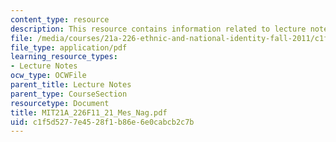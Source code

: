 ```yaml
---
content_type: resource
description: This resource contains information related to lecture notes.
file: /media/courses/21a-226-ethnic-and-national-identity-fall-2011/c1f5d5277e4528f1b86e6e0cabcb2c7b_MIT21A_226F11_21_Mes_Nag.pdf
file_type: application/pdf
learning_resource_types:
- Lecture Notes
ocw_type: OCWFile
parent_title: Lecture Notes
parent_type: CourseSection
resourcetype: Document
title: MIT21A_226F11_21_Mes_Nag.pdf
uid: c1f5d527-7e45-28f1-b86e-6e0cabcb2c7b
---
```

